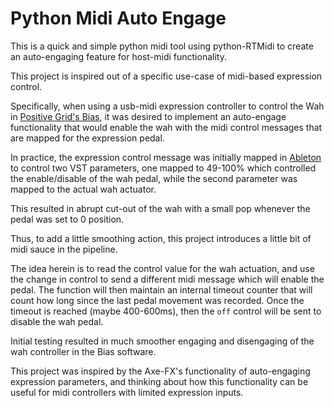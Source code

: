 # Python Midi Auto Engage 

This is a quick and simple python midi tool using python-RTMidi to create an auto-engaging
feature for host-midi functionality.

This project is inspired out of a specific use-case of midi-based expression control.

Specifically, when using a usb-midi expression controller to control the Wah in 
[Positive Grid's Bias](https://www.positivegrid.com/bias-fx/), it was desired to implement an 
auto-engage functionality that would enable the wah with the midi control messages 
that are mapped for the expression pedal. 

In practice, the expression control message was initially mapped in [Ableton](www.ableton.com)
to control two VST parameters, one mapped to 49-100% which controlled the enable/disable of the
wah pedal, while the second parameter was mapped to the actual wah actuator. 

This resulted in abrupt cut-out of the wah with a small pop whenever the pedal was set to 0 position.

Thus, to add a little smoothing action, this project introduces a little bit of midi sauce in the pipeline.

The idea herein is to read the control value for the wah actuation, and use the change in control to 
send a different midi message which will enable the pedal. The function will then maintain an internal
timeout counter that will count how long since the last pedal movement was recorded. Once the timeout 
is reached (maybe 400-600ms), then the `off` control will be sent to disable the wah pedal.

Initial testing resulted in much smoother engaging and disengaging of the wah controller in the Bias
software.

This project was inspired by the Axe-FX's functionality of auto-engaging expression parameters, and
thinking about how this functionality can be useful for midi controllers with limited expression inputs.